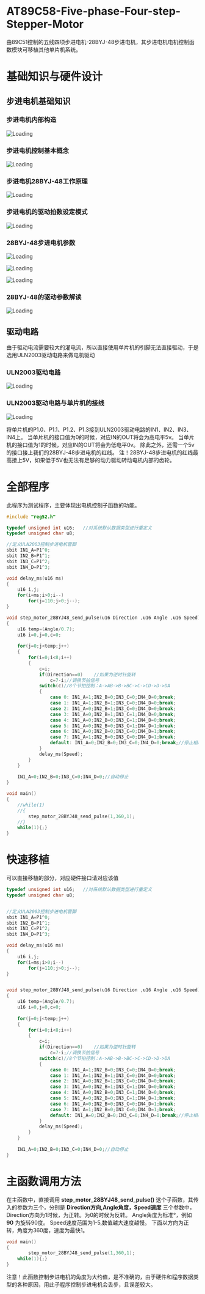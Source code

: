 # AT89C58-Five-phase-Four-step-Stepper-Motor
由89C51控制的五线四项步进电机-28BYJ-48步进电机，其步进电机电机控制函数模块可移植其他单片机系统。
# 基础知识与硬件设计

## 步进电机基础知识
### 步进电机内部构造
![Loading](C51_五线四项步进电机/image/1-步进电机内部构造.png "步进电机内部构造")

### 步进电机控制基本概念
![Loading](C51_五线四项步进电机/image/2-步进电机控制基本概念.png "步进电机控制基本概念")

### 步进电机28BYJ-48工作原理
![Loading](C51_五线四项步进电机/image/4-步进电机28BYJ-48工作原理.gif "步进电机28BYJ-48工作原理")

### 步进电机的驱动拍数设定模式
![Loading](C51_五线四项步进电机/image/5-步进电机的驱动拍数设定模式.png "步进电机的驱动拍数设定模式")

### 28BYJ-48步进电机参数
![Loading](C51_五线四项步进电机/image/28BYJ-48步进电机简介-1.png "28BYJ-48步进电机参数")

![Loading](C51_五线四项步进电机/image/28BYJ-48步进电机简介-2.png "28BYJ-48步进电机参数")

![Loading](C51_五线四项步进电机/image/28BYJ-48步进电机简介-3.png "28BYJ-48步进电机参数")

### 28BYJ-48的驱动参数解读
![Loading](C51_五线四项步进电机/image/3-步进电机的驱动参数解读.png "步进电机的驱动参数解读")


## 驱动电路
由于驱动电流需要较大的灌电流，所以直接使用单片机的引脚无法直接驱动，于是选用ULN2003驱动电路来做电机驱动

### ULN2003驱动电路
![Loading](C51_五线四项步进电机/image/6-ULN2003驱动电路.png "ULN2003驱动电路")

### ULN2003驱动电路与单片机的接线
![Loading](C51_五线四项步进电机/image/6-ULN2003驱动电路-2.png "ULN2003驱动电路接线")

将单片机的P1.0、P1.1、P1.2、P1.3接到ULN2003驱动电路的IN1、IN2、IN3、IN4上。
当单片机的接口值为0的时候，对应IN的OUT将会为高电平5v。
当单片机的接口值为1的时候，对应IN的OUT将会为低电平0v。
除此之外，还需一个5v的接口接上我们的28BYJ-48步进电机的红线。
注！28BYJ-48步进电机的红线最高接上5V，如果低于5V也无法有足够的动力驱动转动电机内部的齿轮。

# 全部程序
此程序为测试程序，主要体现出电机控制子函数的功能。

```c
#include "reg52.h"

typedef unsigned int u16;	//对系统默认数据类型进行重定义
typedef unsigned char u8;

//定义ULN2003控制步进电机管脚
sbit IN1_A=P1^0;
sbit IN2_B=P1^1;
sbit IN3_C=P1^2;
sbit IN4_D=P1^3;

void delay_ms(u16 ms)
{
	u16 i,j;
	for(i=ms;i>0;i--)
		for(j=110;j>0;j--);
}

void step_motor_28BYJ48_send_pulse(u16 Direction ,u16 Angle ,u16 Speed)//Direction方向,Angle角度，Speed速度，
{
	u16 temp=(Angle/0.7);
	u16 i=0,j=0,c=0;
	
	for(j=0;j<temp;j++)
	{
		for(i=0;i<8;i++)
		{
			c=i;
			if(Direction==0)	//如果为逆时针旋转
				c=7-i;//调换节拍信号
			switch(c)//8个节拍控制：A->AB->B->BC->C->CD->D->DA
			{
				case 0: IN1_A=1;IN2_B=0;IN3_C=0;IN4_D=0;break;
				case 1: IN1_A=1;IN2_B=1;IN3_C=0;IN4_D=0;break;
				case 2: IN1_A=0;IN2_B=1;IN3_C=0;IN4_D=0;break;
				case 3: IN1_A=0;IN2_B=1;IN3_C=1;IN4_D=0;break;
				case 4: IN1_A=0;IN2_B=0;IN3_C=1;IN4_D=0;break;
				case 5: IN1_A=0;IN2_B=0;IN3_C=1;IN4_D=1;break;
				case 6: IN1_A=0;IN2_B=0;IN3_C=0;IN4_D=1;break;
				case 7: IN1_A=1;IN2_B=0;IN3_C=0;IN4_D=1;break;
				default: IN1_A=0;IN2_B=0;IN3_C=0;IN4_D=0;break;//停止相序	
			}
			delay_ms(Speed);
		}
	}
	
	IN1_A=0;IN2_B=0;IN3_C=0;IN4_D=0;//自动停止
}

void main()
{	
	//while(1)
	//{
		step_motor_28BYJ48_send_pulse(1,360,1);
	//}		
	while(1){;}
}
```

# 快速移植
可以直接移植的部分，对应硬件接口请对应该值
```c
typedef unsigned int u16;	//对系统默认数据类型进行重定义
typedef unsigned char u8;


//定义ULN2003控制步进电机管脚
sbit IN1_A=P1^0;
sbit IN2_B=P1^1;
sbit IN3_C=P1^2;
sbit IN4_D=P1^3;

void delay_ms(u16 ms)
{
	u16 i,j;
	for(i=ms;i>0;i--)
		for(j=110;j>0;j--);
}


void step_motor_28BYJ48_send_pulse(u16 Direction ,u16 Angle ,u16 Speed)//Direction方向,Angle角度，Speed速度，
{
	u16 temp=(Angle/0.7);
	u16 i=0,j=0,c=0;
	
	for(j=0;j<temp;j++)
	{
		for(i=0;i<8;i++)
		{
			c=i;
			if(Direction==0)	//如果为逆时针旋转
				c=7-i;//调换节拍信号
			switch(c)//8个节拍控制：A->AB->B->BC->C->CD->D->DA
			{
				case 0: IN1_A=1;IN2_B=0;IN3_C=0;IN4_D=0;break;
				case 1: IN1_A=1;IN2_B=1;IN3_C=0;IN4_D=0;break;
				case 2: IN1_A=0;IN2_B=1;IN3_C=0;IN4_D=0;break;
				case 3: IN1_A=0;IN2_B=1;IN3_C=1;IN4_D=0;break;
				case 4: IN1_A=0;IN2_B=0;IN3_C=1;IN4_D=0;break;
				case 5: IN1_A=0;IN2_B=0;IN3_C=1;IN4_D=1;break;
				case 6: IN1_A=0;IN2_B=0;IN3_C=0;IN4_D=1;break;
				case 7: IN1_A=1;IN2_B=0;IN3_C=0;IN4_D=1;break;
				default: IN1_A=0;IN2_B=0;IN3_C=0;IN4_D=0;break;//停止相序	
			}
			delay_ms(Speed);
		}
	}
	
	IN1_A=0;IN2_B=0;IN3_C=0;IN4_D=0;//自动停止
}
```

 # 主函数调用方法
在主函数中，直接调用 **step_motor_28BYJ48_send_pulse()** 这个子函数，其传入的参数为三个，分别是 **Direction方向,Angle角度，Speed速度**
三个参数中，Direction方向为1时候，为正转。为0的时候为反转。
Angle角度为标准°，例如 **90** 为旋转90度。
Speed速度范围为1-5,数值越大速度越慢。
下面以方向为正转，角度为360度，速度为最快1。
```c
void main()
{	
		step_motor_28BYJ48_send_pulse(1,360,1);	
	while(1){;}
}
```

注意！此函数控制步进电机的角度为大约值，是不准确的，由于硬件和程序数据类型的各种原因，用此子程序控制步进电机会丢步，且误差较大。
